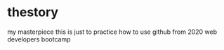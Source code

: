# thestory
my masterpiece
this is just to practice how to use github
from 2020 web developers bootcamp
